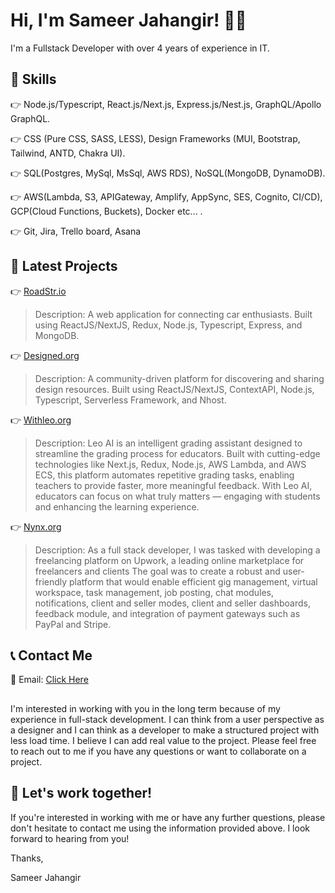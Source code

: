 # Hi, I'm Sameer Jahangir! 👋🏼

I'm a Fullstack Developer with over 4 years of experience in IT.

## 🚀 Skills

👉 Node.js/Typescript, React.js/Next.js, Express.js/Nest.js, GraphQL/Apollo GraphQL.

👉 CSS (Pure CSS, SASS, LESS), Design Frameworks (MUI, Bootstrap, Tailwind, ANTD, Chakra UI).

👉 SQL(Postgres, MySql, MsSql, AWS RDS), NoSQL(MongoDB, DynamoDB).

👉 AWS(Lambda, S3, APIGateway, Amplify, AppSync, SES, Cognito, CI/CD), GCP(Cloud Functions, Buckets), Docker etc... .

👉 Git, Jira, Trello board, Asana



## 🌟 Latest Projects

👉 [RoadStr.io](https://app.roadstr.io)
> Description: A web application for connecting car enthusiasts. Built using ReactJS/NextJS, Redux, Node.js, Typescript, Express, and MongoDB.

👉 [Designed.org](https://designed.org) 
> Description: A community-driven platform for discovering and sharing design resources. Built using ReactJS/NextJS, ContextAPI, Node.js, Typescript, Serverless Framework, and Nhost.

👉 [Withleo.org](https://www.withleo.ai/) 
> Description: Leo AI is an intelligent grading assistant designed to streamline the grading process for educators. Built with cutting-edge technologies like Next.js, Redux, Node.js, AWS Lambda, and AWS ECS, this platform automates repetitive grading tasks, enabling teachers to provide faster, more meaningful feedback. With Leo AI, educators can focus on what truly matters — engaging with students and enhancing the learning experience.

👉 [Nynx.org](https://nynxcreatives.com/) 
> Description: As a full stack developer, I was tasked with developing a freelancing platform on Upwork, a leading online marketplace for freelancers and clients The goal was to create a robust and user-friendly platform that would enable efficient gig management, virtual workspace, task management, job posting, chat modules, notifications, client and seller modes, client and seller dashboards, feedback module, and integration of payment gateways such as PayPal and Stripe.

## 📞 Contact Me

📧 Email: [Click Here](mailto:sameerjahangir99@gmail.com)

##

I'm interested in working with you in the long term because of my experience in full-stack development. I can think from a user perspective as a designer and I can think as a developer to make a structured project with less load time. I believe I can add real value to the project. Please feel free to reach out to me if you have any questions or want to collaborate on a project.

## 🤝 Let's work together!

If you're interested in working with me or have any further questions, please don't hesitate to contact me using the information provided above. I look forward to hearing from you!

Thanks,

Sameer Jahangir